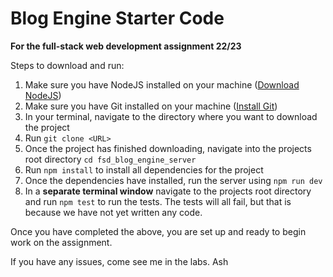 # Blog Engine Starter Code

**For the full-stack web development assignment 22/23**

Steps to download and run:
1. Make sure you have NodeJS installed on your machine ([Download NodeJS](https://nodejs.org/en/download/))
2. Make sure you have Git installed on your machine ([Install Git](https://git-scm.com/book/en/v2/Getting-Started-Installing-Git))
2. In your terminal, navigate to the directory where you want to download the project
3. Run `git clone <URL>`
4. Once the project has finished downloading, navigate into the projects root directory `cd fsd_blog_engine_server`
5. Run `npm install` to install all dependencies for the project
6. Once the dependencies have installed, run the server using `npm run dev`
7. In a **separate terminal window** navigate to the projects root directory and run `npm test` to run the tests. The tests will all fail, but that is because we have not yet written any code.

Once you have completed the above, you are set up and ready to begin work on the assignment.

If you have any issues, come see me in the labs.
Ash